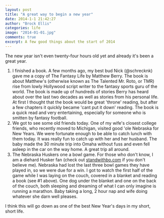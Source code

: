 ```yaml
---
layout: post
title: "A great way to begin a new year"
date: 2014-1-1 21:42:27
author: "Brock Ellis"
categories: life
image: "2014-01-01.jpg"
comments: true
excerpt: A few good things about the start of 2014
---
```

<p>The new year isn't even twenty-four hours old yet and already it's been a great year.</p>

<ol>
  <li>I finished a book. A few months ago, my best bud Nick (@schrecknk) gave me a copy of The Fantasy Life by Matthew Berry. The book is about Matthew's (otherwise known as The Talented Mr. Roto, or TMR) rise from lowly Hollywood script writer to the fantasy sports guru of the world. The book is made up of hundreds of stories Berry has heard about over the last two decades as well as stories from his personal life. At first I thought that the book would be great 'throne' reading, but after a few chapters it quickly became 'cant put it down' reading. The book is a quick read and very entertaining, especially for someone who is smitten by fantasy football. </li>

  <li>We got to see some old friends today. One of my wife's closest college friends, who recently moved to Michigan, visited good 'ole Nebraska for New Years. We were fortunate enough to be able to catch lunch with them today. It was really fun to catch up with her and her husband. The baby made the 30 minute trip into Omaha without fuss and even fell asleep in the car on the way home. A great trip all around.</li>

  <li>The Nebraska Huskers one a bowl game. For those who don't know, I am a diehard Husker fan (check out <a href="http://www.standwithbo.com">standwithbo.com</a> if you don't believe me). Nebraska had lost the last three bowl games they have played in, so we were due for a win. I got to watch the first half of the game while I was laying on the couch, covered in a blanket and reading a book (see #1 above). One dog under the blanket and one on the back of the couch, both sleeping and dreaming of what I can only imagine is running a marathon. Baby taking a long, 2 hour nap and wife doing whatever she darn well pleases. </li>
</ol>

<p>I think this will go down as one of the best New Year's days in my short, short life.</p>
